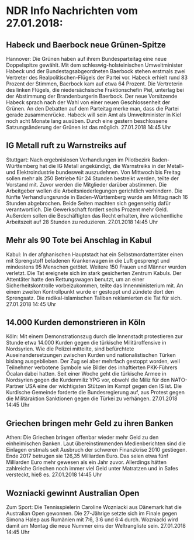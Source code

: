 # NDR Info Nachrichten vom 27.01.2018:


## Habeck und Baerbock neue Grünen-Spitze
Hannover:   	Die Grünen haben auf ihrem Bundesparteitag eine neue Doppelspitze gewählt. Mit dem schleswig-holsteinischen Umweltminister Habeck und der Bundestagsabgeordneten Baerbock stehen erstmals zwei Vertreter des Realpolitischen-Flügels der Partei vor. Habeck erhielt rund 83 Prozent der Stimmen, Baerbock kam auf etwa 64 Prozent. Die Vertreterin des linken Flügels, die niedersächsische Fraktionschefin Piel, unterlag bei der Abstimmung der Brandenburgerin Baerbock. Der neue Vorsitzende Habeck sprach nach der Wahl von einer neuen Geschlossenheit der Grünen. An den Debatten auf dem Parteitag merke man, dass die Partei gerade zusammenrücke. Habeck will sein Amt als Umweltminister in Kiel noch acht Monate lang ausüben. Durch eine gestern beschlossene Satzungsänderung der Grünen ist das möglich. 27.01.2018 14:45 Uhr 

## IG Metall ruft zu Warnstreiks auf
Stuttgart: Nach ergebnislosen Verhandlungen im Pilotbezirk Baden-Württemberg hat die IG Metall angekündigt, die Warnstreiks in der Metall- und Elektroindustrie bundesweit auszudehnen. Von Mittwoch bis Freitag sollen mehr als 250 Betriebe für 24 Stunden bestreikt werden, teilte der Vorstand mit. Zuvor werden die Mitglieder darüber abstimmen. Die Arbeitgeber wollen die Arbeitsniederlegungen gerichtlich verhindern. Die fünfte Verhandlungsrunde in Baden-Württemberg wurde am Mittag nach 16 Stunden abgebrochen. Beide Seiten machten sich gegenseitig dafür verantwortlich. Die Gewerkschaft fordert sechs Prozent mehr Geld. Außerdem sollen die Beschäftigten das Recht erhalten, ihre wöchentliche Arbeitszeit auf 28 Stunden zu reduzieren. 27.01.2018 14:45 Uhr 

## Mehr als 90 Tote bei Anschlag in Kabul
Kabul: In der afghanischen Hauptstadt hat ein Selbstmordattentäter einen mit Sprengstoff beladenen Krankenwagen in die Luft gesprengt und mindestens 95 Menschen getötet. Weitere 150 Frauen und Männer wurden verletzt. Die Tat ereignete sich im stark gesicherten Zentrum Kabuls. Der Attentäter hatte den Rettungswagen benutzt, um an einer Sicherheitskontrolle vorbeizukommen, teilte das Innenministerium mit. An einem zweiten Kontrollpunkt wurde er gestoppt und zündete dort den Sprengsatz. Die radikal-islamischen Taliban reklamierten die Tat für sich. 27.01.2018 14:45 Uhr 

## 14.000 Kurden demonstrieren in Köln
Köln: Mit einem Demonstrationszug durch die Innenstadt protestieren zur Stunde etwa 14.000 Kurden gegen die türkische Militäroffensive in Nordsyrien. Wie die Polizei mitteilte, sind befürchtete Auseinandersetzungen zwischen Kurden und nationalistischen Türken bislang ausgeblieben. Der Zug sei aber mehrfach gestoppt worden, weil Teilnehmer verbotene Symbole wie Bilder des inhaftierten PKK-Führers Öcalan dabei hatten. Seit einer Woche geht die türkische Armee in Nordsyrien gegen die Kurdenmiliz YPG vor, obwohl die Miliz für den NATO-Partner USA eine der wichtigsten Stützen im Kampf gegen den IS ist. Die Kurdische Gemeinde forderte die Bundesregierung auf, aus Protest gegen die Militäraktion Sanktionen gegen die Türkei zu verhängen. 27.01.2018 14:45 Uhr 

## Griechen bringen mehr Geld zu ihren Banken
Athen: Die Griechen bringen offenbar wieder mehr Geld zu den einheimischen Banken. Laut übereinstimmenden Medienberichten sind die Einlagen erstmals seit Ausbruch der schweren Finanzkrise 2010 gestiegen. Ende 2017 betrugen sie 126,35 Milliarden Euro. Das seien etwa fünf Milliarden Euro mehr gewesen als ein Jahr zuvor. Allerdings hätten zahlreiche Griechen noch immer viel Geld unter Matratzen und in Safes versteckt, hieß es. 27.01.2018 14:45 Uhr 

## Wozniacki gewinnt Australian Open
Zum Sport:	Die Tennisspielerin Caroline Wozniacki aus Dänemark hat die Australian Open gewonnen. Die 27-Jährige setzte sich im Finale gegen Simona Halep aus Rumänien mit 7:6, 3:6 und 6:4 durch. Wozniacki wird damit am Montag die neue Nummer eins der Weltrangliste sein. 27.01.2018 14:45 Uhr 
